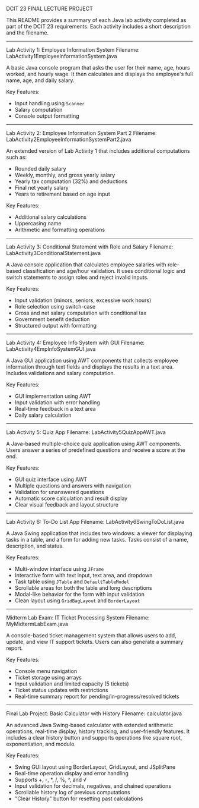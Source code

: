 DCIT 23 FINAL LECTURE PROJECT

This README provides a summary of each Java lab activity completed as part of the DCIT 23 requirements. Each activity includes a short description and the filename.

---

Lab Activity 1: Employee Information System
Filename: LabActivity1EmployeeInformationSystem.java

A basic Java console program that asks the user for their name, age, hours worked, and hourly wage. It then calculates and displays the employee's full name, age, and daily salary.

Key Features:
- Input handling using `Scanner`
- Salary computation
- Console output formatting

---

Lab Activity 2: Employee Information System Part 2
Filename: LabActivity2EmployeeInformationSystemPart2.java

An extended version of Lab Activity 1 that includes additional computations such as:
- Rounded daily salary
- Weekly, monthly, and gross yearly salary
- Yearly tax computation (32%) and deductions
- Final net yearly salary
- Years to retirement based on age input

Key Features:
- Additional salary calculations
- Uppercasing name
- Arithmetic and formatting operations

---

Lab Activity 3: Conditional Statement with Role and Salary
Filename: LabActivity3ConditionalStatement.java

A Java console application that calculates employee salaries with role-based classification and age/hour validation. It uses conditional logic and switch statements to assign roles and reject invalid inputs.

Key Features:
- Input validation (minors, seniors, excessive work hours)
- Role selection using switch-case
- Gross and net salary computation with conditional tax
- Government benefit deduction
- Structured output with formatting

---

Lab Activity 4: Employee Info System with GUI
Filename: LabActivity4EmpInfoSystemGUI.java

A Java GUI application using AWT components that collects employee information through text fields and displays the results in a text area. Includes validations and salary computation.

Key Features:
- GUI implementation using AWT
- Input validation with error handling
- Real-time feedback in a text area
- Daily salary calculation

---

Lab Activity 5: Quiz App
Filename: LabActivity5QuizAppAWT.java

A Java-based multiple-choice quiz application using AWT components. Users answer a series of predefined questions and receive a score at the end.

Key Features:
- GUI quiz interface using AWT
- Multiple questions and answers with navigation
- Validation for unanswered questions
- Automatic score calculation and result display
- Clear visual feedback and layout structure

---

Lab Activity 6: To-Do List App
Filename: LabActivity6SwingToDoList.java

A Java Swing application that includes two windows: a viewer for displaying tasks in a table, and a form for adding new tasks. Tasks consist of a name, description, and status.

Key Features:
- Multi-window interface using `JFrame`
- Interactive form with text input, text area, and dropdown
- Task table using `JTable` and `DefaultTableModel`
- Scrollable areas for both the table and long descriptions
- Modal-like behavior for the form with input validation
- Clean layout using `GridBagLayout` and `BorderLayout`

---

Midterm Lab Exam: IT Ticket Processing System
Filename: MyMidtermLabExam.java

A console-based ticket management system that allows users to add, update, and view IT support tickets. Users can also generate a summary report.

Key Features:
- Console menu navigation
- Ticket storage using arrays
- Input validation and limited capacity (5 tickets)
- Ticket status updates with restrictions
- Real-time summary report for pending/in-progress/resolved tickets

---

Final Lab Project: Basic Calculator with History
Filename: calculator.java

An advanced Java Swing-based calculator with extended arithmetic operations, real-time display, history tracking, and user-friendly features. It includes a clear history button and supports operations like square root, exponentiation, and modulo.

Key Features:
- Swing GUI layout using BorderLayout, GridLayout, and JSplitPane
- Real-time operation display and error handling
- Supports +, -, *, /, %, ^, and √
- Input validation for decimals, negatives, and chained operations
- Scrollable history log of previous computations
- "Clear History" button for resetting past calculations
